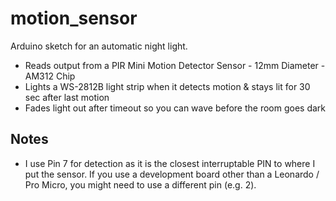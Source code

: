 # motion_sensor
Arduino sketch for an automatic night light.

 * Reads output from a PIR Mini Motion Detector Sensor - 12mm Diameter - AM312 Chip 
 * Lights a WS-2812B light strip when it detects motion & stays lit for 30 sec after last motion
 * Fades light out after timeout so you can wave before the room goes dark

## Notes
* I use Pin 7 for detection as it is the closest interruptable PIN to where I put the sensor. 
If you use a development board other than a Leonardo / Pro Micro, you might need to use a different pin (e.g. 2).
